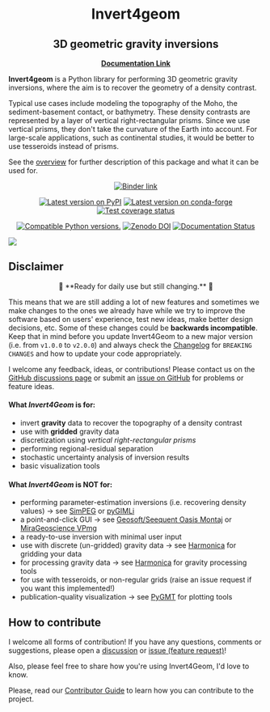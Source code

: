 <h1 align="center">Invert4geom</h1>
<h2 align="center">3D geometric gravity inversions
</h2>

<p align="center">
<a href="https://invert4geom.readthedocs.io"><strong>Documentation Link</strong></a>
</p>

<!-- SPHINX-START-proj-desc -->

**Invert4geom** is a Python library for performing 3D geometric gravity inversions, where the aim is to recover the geometry of a density contrast.

Typical use cases include modeling the topography of the Moho, the sediment-basement contact, or bathymetry.
These density contrasts are represented by a layer of vertical right-rectangular prisms.
Since we use vertical prisms, they don't take the curvature of the Earth into account.
For large-scale applications, such as continental studies, it would be better to use tesseroids instead of prisms.

See the [overview](overview.md) for further description of this package and what it can be used for.

<!-- SPHINX-END-proj-desc -->

<!-- SPHINX-START-badges -->

<p align="center">
<a href="https://mybinder.org/v2/gh/mdtanker/invert4geom/main">
 <img src="https://mybinder.org/badge_logo.svg" alt="Binder link"></a>
 </p>

<p align="center">
<a href=https://pypi.org/project/invert4geom/>
<img src="https://img.shields.io/pypi/v/invert4geom?style=flat-square"
alt="Latest version on PyPI"/></a>
<a href=https://github.com/conda-forge/invert4geom-feedstock>
<img src="https://img.shields.io/conda/vn/conda-forge/invert4geom.svg?style=flat-square"
alt="Latest version on conda-forge"/></a>
<a href="https://codecov.io/gh/mdtanker/invert4geom"><img src="https://img.shields.io/codecov/c/github/mdtanker/invert4geom/main.svg?style=flat-square" alt="Test coverage status"/></a>
</p>

<p align="center">
<a href="https://pypi.org/project/invert4geom/"><img src="https://img.shields.io/pypi/pyversions/invert4geom?style=flat-square" alt="Compatible Python versions."/></a>
<a href="https://zenodo.org/doi/10.5281/zenodo.11951924"><img src="https://zenodo.org/badge/DOI/10.5281/zenodo.12547952.svg?style=flat-square" alt="Zenodo DOI"/></a>
<a href='https://readthedocs.org/projects/invert4geom/'><img src='https://readthedocs.org/projects/invert4geom/badge/?version=latest&style=flat-square' alt='Documentation Status' /></a>
 </p>

<!-- SPHINX-END-badges -->

![](docs/figures/cover_fig.png)

## Disclaimer

<p align="center">
🚨 **Ready for daily use but still changing.** 🚨
</p>

This means that we are still adding a lot of new features and sometimes we make changes to the ones we already have while we try to improve the software based on users' experience, test new ideas, make better design decisions, etc.
Some of these changes could be **backwards incompatible**.
Keep that in mind before you update Invert4Geom to a new major version (i.e. from `v1.0.0` to `v2.0.0`) and always check the [Changelog](https://github.com/mdtanker/invert4geom/blob/main/CHANGELOG.md) for `BREAKING CHANGES` and how to update your code appropriately.

I welcome any feedback, ideas, or contributions!
Please contact us on the [GitHub discussions page](https://github.com/mdtanker/invert4geom/discussions) or submit an [issue on GitHub](https://github.com/mdtanker/invert4geom/issues) for problems or feature ideas.

<!-- SPHINX-START-long-desc -->

#### What _Invert4Geom_ is for:

- invert **gravity** data to recover the topography of a density contrast
- use with **gridded** gravity data
- discretization using _vertical right-rectangular prisms_
- performing regional-residual separation
- stochastic uncertainty analysis of inversion results
- basic visualization tools

#### What _Invert4Geom_ is **NOT** for:

- performing parameter-estimation inversions (i.e. recovering density values) -> see [SimPEG](https://simpeg.xyz/) or [pyGIMLi](https://www.pygimli.org/index.html)
- a point-and-click GUI -> see [Geosoft/Seequent Oasis Montaj](https://www.seequent.com/products-solutions/geosoft-oasis-montaj/) or [MiraGeoscience VPmg](https://www.mirageoscience.com/mining-industry-software/geoscience-analyst-pro-geophysics/)
- a ready-to-use inversion with minimal user input
- use with discrete (un-gridded) gravity data -> see [Harmonica](https://www.fatiando.org/harmonica/latest/index.html) for gridding your data
- for processing gravity data -> see [Harmonica](https://www.fatiando.org/harmonica/latest/index.html) for gravity processing tools
- for use with tesseroids, or non-regular grids (raise an issue request if you want this implemented!)
- publication-quality visualization -> see [PyGMT](https://www.pygmt.org/dev/index.html) for plotting tools

<!-- SPHINX-END-long-desc -->

## How to contribute
I welcome all forms of contribution! If you have any questions, comments or suggestions, please open a [discussion](https://github.com/mdtanker/invert4geom/discussions/new/choose) or [issue (feature request)](https://github.com/mdtanker/invert4geom/issues/new/choose)!

Also, please feel free to share how you're using Invert4Geom, I'd love to know.

Please, read our [Contributor Guide](https://invert4geom.readthedocs.io/en/latest/contributing.html) to learn how you can contribute to the project.

